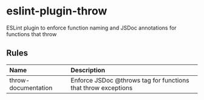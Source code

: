 # eslint-plugin-throw

ESLint plugin to enforce function naming and JSDoc annotations for functions that throw

## Rules

| Name                | Description                                                   |
| :------------------ | :------------------------------------------------------------ |
| throw-documentation | Enforce JSDoc @throws tag for functions that throw exceptions |
